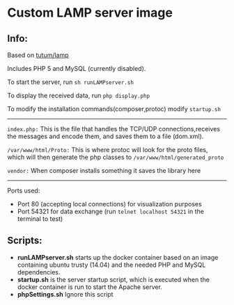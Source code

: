 Custom LAMP server image
========================

Info:
------------------------

Based on [tutum/lamp](https://hub.docker.com/r/tutum/lamp/)

Includes PHP 5 and MySQL (currently disabled).

To start the server, run `sh runLAMPserver.sh`

To display the received data, run `php display.php`

To modify the installation commands(composer,protoc) modify `startup.sh`


------------------------

`index.php:`
This is the file that handles the TCP/UDP connections,receives the messages and encode them, and saves them to a file (dom.xml).

`/var/www/html/Proto:`
This is where protoc will look for the proto files, which will then generate the php classes to `/var/www/html/generated_proto`

`vendor:`
When composer installs something it saves the library here

---------------------------

Ports used:
* Port 80 (accepting local connections) for visualization purposes
* Port 54321 for data exchange (run `telnet localhost 54321` in the terminal to test)


Scripts:
------------------------

* <b>runLAMPserver.sh</b> starts up the docker container based on an image containing ubuntu trusty (14.04) and the needed PHP and MySQL dependencies.
* <b>startup.sh</b> is the server startup script, which is executed when the docker container is run to start the Apache server.
* <b>phpSettings.sh</b> Ignore this script
